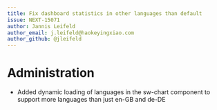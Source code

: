 ```yaml
---
title: Fix dashboard statistics in other languages than default
issue: NEXT-15071
author: Jannis Leifeld
author_email: j.leifeld@haokeyingxiao.com 
author_github: @jleifeld
---
```

# Administration
* Added dynamic loading of languages in the sw-chart component to support more languages than just en-GB and de-DE
